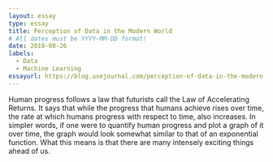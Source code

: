 ```yaml
---
layout: essay
type: essay
title: Perception of Data in the Modern World
# All dates must be YYYY-MM-DD format!
date: 2018-08-26
labels:
  - Data
  - Machine Learning
essayurl: https://blog.usejournal.com/perception-of-data-in-the-modern-world-fb5e20609453
---
```


Human progress follows a law that futurists call the Law of Accelerating Returns. It says that while the progress that humans achieve rises over time, the rate at which humans progress with respect to time, also increases. In simpler words, if one were to quantify human progress and plot a graph of it over time, the graph would look somewhat similar to that of an exponential function. What this means is that there are many intensely exciting things ahead of us.
